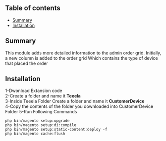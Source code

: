 
## Table of contents

- [Summary](#summary)
- [Installation](#installation)

## Summary


This module adds more detailed information to the admin order grid. Initially, a new column is added to the order grid Which contains the type of device that placed the order

## Installation
1-Dwonload Extansion code <br>
2-Create a folder and name it <strong>Teeela</strong> <br>
3-Inside Teeela Folder Create a folder and name it <strong>CustomerDevice</strong><br>
4-Copy the contents of the folder you downloaded into CustomerDevice Folder
5-Run Following  Commands

```
php bin/magento setup:upgrade
php bin/magento setup:di:compile
php bin/magento setup:static-content:deploy -f
php bin/magento cache:flush

```

